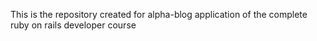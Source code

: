 This is the repository created for alpha-blog application of the complete ruby on rails developer course

